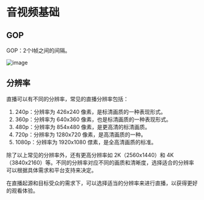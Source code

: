 # 音视频基础

## GOP

GOP：2个I帧之间的间隔。

![image](https://github.com/user-attachments/assets/a20bd853-2d23-4bd7-8e17-d50c96d3b5ee)

## 分辨率

直播可以有不同的分辨率，常见的直播分辨率包括：

1. 240p：分辨率为 426x240 像素，是标清画质的一种表现形式。
2. 360p：分辨率为 640x360 像素，也是标清画质的一种表现形式。
3. 480p：分辨率为 854x480 像素，是更高清的标清画质。
4. 720p：分辨率为 1280x720 像素，是高清画质的一种。
5. 1080p：分辨率为 1920x1080 僸素，是全高清画质的标准。

除了以上常见的分辨率外，还有更高分辨率如 2K（2560x1440）和 4K（3840x2160）等。不同的分辨率对应不同的画质和清晰度，选择适合的分辨率可以根据具体需求和平台支持来决定。

在直播起源和目标受众的需求下，可以选择适当的分辨率来进行直播，以获得更好的观看体验。
